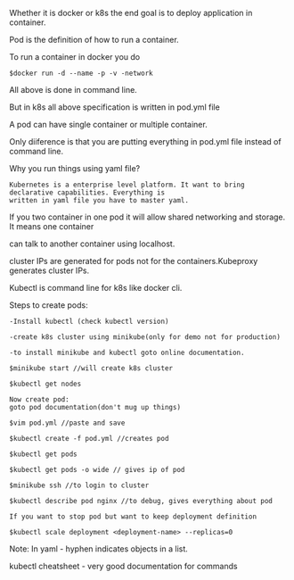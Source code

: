 Whether it is docker or k8s the end goal is to deploy application in container.

Pod is the definition of how to run a container.

To run a container in docker you do
```
$docker run -d --name -p -v -network 
```
All above is done in command line.

But in k8s all above specification is written in pod.yml file

A pod can have single container or multiple container.

Only diiference is that you are putting everything in pod.yml file instead of command line.

Why you run things using yaml file?
```
Kubernetes is a enterprise level platform. It want to bring declarative capabilities. Everything is
written in yaml file you have to master yaml.
```

If you two container in one pod it will allow shared networking and storage. It means one container 

can talk to another container using localhost.

cluster IPs are generated for pods not for the containers.Kubeproxy generates cluster IPs.

Kubectl is command line for k8s like docker cli.

Steps to create pods:
```
-Install kubectl (check kubectl version)

-create k8s cluster using minikube(only for demo not for production)

-to install minikube and kubectl goto online documentation.

$minikube start //will create k8s cluster

$kubectl get nodes

Now create pod:
goto pod documentation(don't mug up things)

$vim pod.yml //paste and save

$kubectl create -f pod.yml //creates pod

$kubectl get pods

$kubectl get pods -o wide // gives ip of pod

$minikube ssh //to login to cluster

$kubectl describe pod nginx //to debug, gives everything about pod

If you want to stop pod but want to keep deployment definition

$kubectl scale deployment <deployment-name> --replicas=0

```

Note: In yaml - hyphen indicates objects in a list.

kubectl cheatsheet - very good documentation for commands
